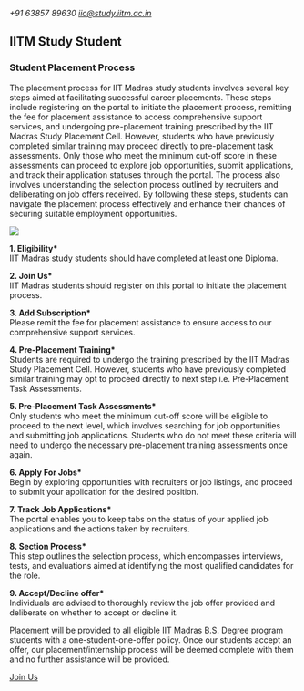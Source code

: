 _+91 63857 89630_
_[iic@study.iitm.ac.in](mailto:iic@study.iitm.ac.in)_

## IITM Study Student

### Student Placement Process

The placement process for IIT Madras study students involves several key steps aimed at facilitating successful career placements. These steps include registering on the portal to initiate the placement process, remitting the fee for placement assistance to access comprehensive support services, and undergoing pre-placement training prescribed by the IIT Madras Study Placement Cell. However, students who have previously completed similar training may proceed directly to pre-placement task assessments. Only those who meet the minimum cut-off score in these assessments can proceed to explore job opportunities, submit applications, and track their application statuses through the portal. The process also involves understanding the selection process outlined by recruiters and deliberating on job offers received. By following these steps, students can navigate the placement process effectively and enhance their chances of securing suitable employment opportunities.

![](../assets/img/student-process.jpg)

**1. Eligibility\***  
IIT Madras study students should have completed at least one Diploma.

**2. Join Us\***  
IIT Madras students should register on this portal to initiate the placement process.

**3. Add Subscription\***  
Please remit the fee for placement assistance to ensure access to our comprehensive support services.

**4. Pre-Placement Training\***  
Students are required to undergo the training prescribed by the IIT Madras Study Placement Cell. However, students who have previously completed similar training may opt to proceed directly to next step i.e. Pre-Placement Task Assessments.

**5. Pre-Placement Task Assessments\***  
Only students who meet the minimum cut-off score will be eligible to proceed to the next level, which involves searching for job opportunities and submitting job applications. Students who do not meet these criteria will need to undergo the necessary pre-placement training assessments once again.

**6. Apply For Jobs\***  
Begin by exploring opportunities with recruiters or job listings, and proceed to submit your application for the desired position.

**7. Track Job Applications\***  
The portal enables you to keep tabs on the status of your applied job applications and the actions taken by recruiters.

**8. Section Process\***  
This step outlines the selection process, which encompasses interviews, tests, and evaluations aimed at identifying the most qualified candidates for the role.

**9. Accept/Decline offer\***  
Individuals are advised to thoroughly review the job offer provided and deliberate on whether to accept or decline it.

Placement will be provided to all eligible IIT Madras B.S. Degree program students with a one-student-one-offer policy. Once our students accept an offer, our placement/internship process will be deemed complete with them and no further assistance will be provided.

[Join Us](../access/authenticate)
